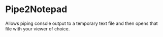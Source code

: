 # Pipe2Notepad
Allows piping console output to a temporary text file and then opens that file with your viewer of choice.
